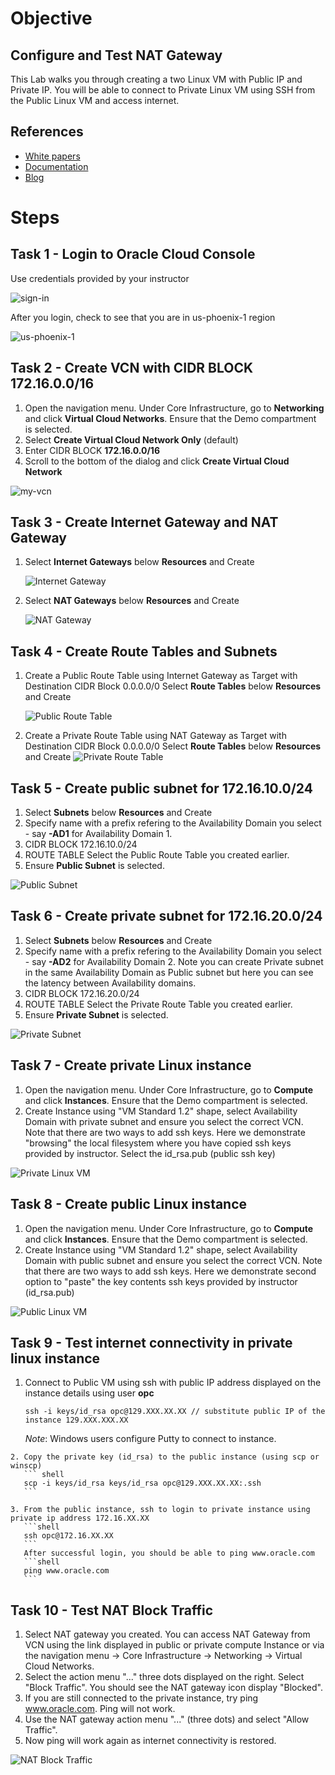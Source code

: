 # Objective
## Configure and Test NAT Gateway

   This Lab walks you through creating a two Linux VM with Public IP and Private IP. 
   You will be able to connect to Private Linux VM using SSH from the Public Linux VM and access internet.
   
## References
   * [White papers ](https://cloud.oracle.com/en_US/networking/whitepapers)
   * [Documentation](https://docs.cloud.oracle.com/iaas/Content/home.htm)
   * [Blog](https://blogs.oracle.com/cloud-infrastructure)
   
# Steps

## Task 1 - Login to Oracle Cloud Console

   Use credentials provided by your instructor
   
   ![sign-in](images/sign-in.PNG)
   
   After you login, check to see that you are in us-phoenix-1 region
   
   ![us-phoenix-1](images/region.PNG)

## Task 2 - Create VCN with CIDR BLOCK 172.16.0.0/16

   1. Open the navigation menu. Under Core Infrastructure, go to **Networking** and click **Virtual Cloud Networks**. Ensure that the Demo compartment is selected.
   2. Select **Create Virtual Cloud Network Only** (default)
   3. Enter CIDR BLOCK **172.16.0.0/16**
   4. Scroll to the bottom of the dialog and click **Create Virtual Cloud Network**
   
   ![my-vcn](images/MY-VCN.PNG)


## Task 3 - Create Internet Gateway and NAT Gateway

   1. Select **Internet Gateways** below **Resources** and Create
   
      ![Internet Gateway](images/MY-IGW.PNG)
      
   2. Select **NAT Gateways** below **Resources** and Create
   
      ![NAT Gateway](images/MY-NGW.PNG)
      
## Task 4 - Create Route Tables and Subnets

   1. Create a Public Route Table using Internet Gateway as Target with Destination CIDR Block 0.0.0.0/0
      Select **Route Tables** below **Resources** and Create
   
      ![Public Route Table](images/Public-RT.PNG)
      
   2. Create a Private Route Table using NAT Gateway as Target with Destination CIDR Block 0.0.0.0/0
      Select **Route Tables** below **Resources** and Create
      ![Private Route Table](images/Private-RT.PNG)
      
## Task 5 - Create public subnet for 172.16.10.0/24

   1. Select **Subnets** below **Resources** and Create
   2. Specify name with a prefix refering to the Availability Domain you select - say **-AD1** for Availability Domain 1.
   3. CIDR BLOCK 172.16.10.0/24
   4. ROUTE TABLE Select the Public Route Table you created earlier.
   5. Ensure **Public Subnet** is selected.
   
   ![Public Subnet](images/MY-PUBLIC-SUBNET-AD1.PNG)

## Task 6 - Create private subnet for 172.16.20.0/24

   1. Select **Subnets** below **Resources** and Create
   2. Specify name with a prefix refering to the Availability Domain you select - say **-AD2** for Availability Domain 2. Note you can create Private subnet in the same Availability Domain as Public subnet but here you can see the latency between Availability domains.
   3. CIDR BLOCK 172.16.20.0/24
   4. ROUTE TABLE Select the Private Route Table you created earlier.
   5. Ensure **Private Subnet** is selected.
   
   ![Private Subnet](images/MY-PRIVATE-SUBNET-AD2.PNG)

   
## Task 7 - Create private Linux instance

   1. Open the navigation menu. Under Core Infrastructure, go to **Compute** and click **Instances**. Ensure that the Demo compartment is selected.
   2. Create Instance using "VM Standard 1.2" shape, select Availability Domain with private subnet and ensure you select the correct VCN. Note that there are two ways to add ssh keys. Here we demonstrate "browsing" the local filesystem where you have copied ssh keys provided by instructor. Select the id_rsa.pub (public ssh key)
   
   ![Private Linux VM](images/MY-PRIVATE-VM.PNG)


## Task 8 - Create public Linux instance

   1. Open the navigation menu. Under Core Infrastructure, go to **Compute** and click **Instances**. Ensure that the Demo compartment is selected.
   2. Create Instance using "VM Standard 1.2" shape, select Availability Domain with public subnet and ensure you select the correct VCN. Note that there are two ways to add ssh keys. Here we demonstrate second option to "paste" the key contents ssh keys provided by instructor (id_rsa.pub)
   
   ![Public Linux VM](images/MY-PUBLIC-VM.PNG)


## Task 9 - Test internet connectivity in private linux instance

   1. Connect to Public VM using ssh with public IP address displayed on the instance details using user **opc**
   
      ```shell
      ssh -i keys/id_rsa opc@129.XXX.XX.XX // substitute public IP of the instance 129.XXX.XXX.XX
      ```
      *Note*: Windows users configure Putty to connect to instance.
      
    2. Copy the private key (id_rsa) to the public instance (using scp or winscp)
       ``` shell
       scp -i keys/id_rsa keys/id_rsa opc@129.XXX.XX.XX:.ssh
       ```
       
    3. From the public instance, ssh to login to private instance using private ip address 172.16.XX.XX
       ```shell
       ssh opc@172.16.XX.XX
       ```
       After successful login, you should be able to ping www.oracle.com
       ```shell
       ping www.oracle.com
       ```

## Task 10 - Test NAT Block Traffic

   1. Select NAT gateway you created. You can access NAT Gateway from VCN using the link displayed in public or private compute Instance or via the navigation menu -> Core Infrastructure -> Networking -> Virtual Cloud Networks.
   2. Select the action menu "..." three dots displayed on the right. Select "Block Traffic". You should see the NAT gateway icon display "Blocked".
   3. If you are still connected to the private instance, try ping www.oracle.com. Ping will not work.
   4. Use the NAT gateway action menu "..." (three dots) and select "Allow Traffic".
   5. Now ping will work again as internet connectivity is restored.
   
   ![NAT Block Traffic](images/NAT-BLOCK-TRAFFIC.PNG)
   
   
   


   
   
  
 
  
  

